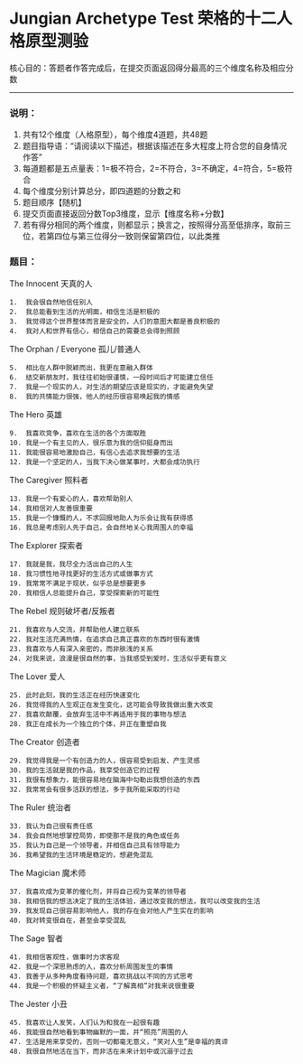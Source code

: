 # Jungian Archetype Test 荣格的十二人格原型测验

核心目的：答题者作答完成后，在提交页面返回得分最高的三个维度名称及相应分数

---

### 说明：

1. 共有12个维度（人格原型），每个维度4道题，共48题
2. 题目指导语：“请阅读以下描述，根据该描述在多大程度上符合您的自身情况作答”
3. 每道题都是五点量表：1=极不符合，2=不符合，3=不确定，4=符合，5=极符合
4. 每个维度分别计算总分，即四道题的分数之和
5. 题目顺序【随机】
6. 提交页面直接返回分数Top3维度，显示【维度名称+分数】
7. 若有得分相同的两个维度，则都显示；换言之，按照得分高至低排序，取前三位，若第四位与第三位得分一致则保留第四位，以此类推

### 题目：

The Innocent 天真的人

```
1.	我会很自然地信任别人
2.	我总能看到生活的光明面，相信生活是积极的
3.	我觉得这个世界整体而言是安全的，人们的意图大都是善良积极的
4.	我对人和世界有信心，相信自己的需要总会得到照顾
```

The Orphan / Everyone 孤儿/普通人

```
5.	相比在人群中脱颖而出，我更在意融入群体
6.	结交新朋友时，我往往初始很谨慎，一段时间后才可能建立信任
7.	我是一个现实的人，对生活的期望应该是现实的，才能避免失望
8.	我的共情能力很强，他人的经历很容易唤起我的情感
```

The Hero 英雄

```
9.	我喜欢竞争，喜欢在生活的各个方面取胜
10.	我是一个有主见的人，很乐意为我的信仰挺身而出
11.	我能很容易地激励自己，有信心去追求我想要的生活
12.	我是一个坚定的人，当我下决心做某事时，大都会成功执行
```

The Caregiver 照料者

```
13.	我是一个有爱心的人，喜欢帮助别人
14.	我相信对人友善很重要
15.	我是一个慷慨的人，不求回报地助人为乐会让我有获得感
16.	我总是考虑别人先于自己，会自然地关心我周围人的幸福
```

The Explorer 探索者

```
17.	我就是我，我尽全力活出自己的人生
18.	我习惯性地寻找更好的生活方式或做事方式
19.	我常常不满足于现状，似乎总是想要更多
20.	我相信人总能提升自己，享受探索新的可能性
```

The Rebel 规则破坏者/反叛者

```
21.	我喜欢与人交流，并帮助他人建立联系
22.	我对生活充满热情，在追求自己真正喜欢的东西时很有激情
23.	我喜欢与人有深入亲密的，而非肤浅的关系
24.	对我来说，浪漫是很自然的事，当我感受到爱时，生活似乎更有意义
```

The Lover 爱人

```
25.	此时此刻，我的生活正在经历快速变化
26.	我觉得我的人生观正在发生变化，这可能会导致我做出重大改变
27.	我喜欢颠覆，会放弃生活中不再适用于我的事物与想法
28.	我正在成长为一个独立的个体，并正在重塑自我
```

The Creator 创造者

```
29.	我觉得我是一个有创造力的人，很容易受到启发、产生灵感
30.	我的生活就是我的作品，我享受创造它的过程
31.	我很有想象力，能很容易地在脑海中勾勒出我想创造的东西
32.	我常常会有很多活跃的想法，多于我所能采取的行动
```

The Ruler 统治者

```
33.	我认为自己很有责任感
34.	我会自然地想掌控局势，即使那不是我的角色或任务
35.	我认为自己是一个领导者，并相信自己具有领导能力
36.	我希望我的生活环境是稳定的，想避免混乱
```

The Magician 魔术师

```
37.	我喜欢成为变革的催化剂，并将自己视为变革的领导者
38.	我相信我的想法决定了我的生活体验，通过改变我的想法，我可以改变我的生活
39.	我发现自己很容易影响他人，我的存在会对他人产生实在的影响
40.	我对转变很自在，甚至会享受混乱
```

The Sage 智者

```
41.	我相信客观性，做事时力求客观
42.	我是一个深思熟虑的人，喜欢分析周围发生的事情
43.	我善于从多种角度看待问题，喜欢挑战以不同的方式思考
44.	我是一个积极的怀疑主义者，“了解真相”对我来说很重要
```

The Jester 小丑

```
45.	我喜欢让人发笑，人们认为和我在一起很有趣
46.	我能很自然地看到事物幽默的一面，并“照亮”周围的人
47.	生活是用来享受的，否则一切都毫无意义，“笑对人生”是幸福的真谛
48.	我很自然地活在当下，而非活在未来计划中或沉溺于过去
```
